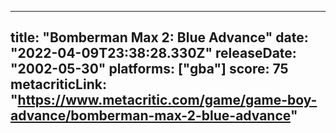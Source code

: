 
---
title: "Bomberman Max 2: Blue Advance"
date: "2022-04-09T23:38:28.330Z"
releaseDate: "2002-05-30"
platforms: ["gba"]
score: 75
metacriticLink: "https://www.metacritic.com/game/game-boy-advance/bomberman-max-2-blue-advance"
---
